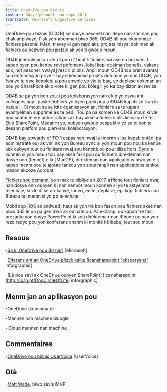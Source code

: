 ```yaml
---
title: OneDrive pou biznis
inshort: Dosye pèsonèl nan depo [D']
translator: Microsoft Cognitive Services
---
```



OneDrive pou biznis (OD4B) se dosye pèsonèl nan depo nan zòn nan pou chak anplwaye, l' ak yon abònman biwo 365. OD4B itil pou ekonomize fichiers pèsonèl (Men, travay ki gen rapò ak), projets inisyal dokiman ak fichiers ou bezwen pou pataje ak yon ti gwoup moun.

OD4B jeneralman an vle di pou n' boutik fichiers sa ase ou bezwen. Li kapab byen pou kenbe revi pèfòmans, lokal kopi dokiman benefis, vakans aux, nòt pèsonèl, vwayaj resi: li pi plis. Anpil moun OD4B tou pran avantaj sou enfòmasyon prive li bay e kòmanse projets dokiman yo nan OD4B, yon fwa yo te dwe konplete a pou anwole yo vle ta bay, yo deplase dokiman an pou yo SharePoint ekip kote ki gen pou kòlèg li yo ka bay dizon ak revize.

OD4B se pa yon bon zouti pou kolaborasyon nan ekip yo oswa ant collègues anpil paske fichiers yo byen presi pou a OD4B kap itilize li an ki pataje li. Si moun sa se kite òganizasyon an, fichiers sa te kapab evantyèlman supprimé ak te pèdi. Tou pa pa komen ke OD4B moun ki vle pou soutni fè erè autorisations ak bay aksè a fichiers plis ke sa yo te fèt. Ekip SharePoint, Madanm yo, oubyen gwoup pespektiv yo se pi bon te desann platfòm pou plen-sou kolaborasyon.

OD4B bay upwards of TO 1 espas nan nwaj la (menm si sa kapab entèdi pa administratè ou) ak vini ak yon Bureau sync si yon moun pou nou ka kenbe kèk oubyen tout ou fichiers nwaj sou konpitè ou pou itilize hors. Sync a konnen si yon moun tou bay aksè fasil pou ou fichiers dirèkteman nan dosye onn (fennèt) e ki (MacOS), dirèkteman nan applications biwo yo e li kapab menm pou te ajoute tankou yon sous ranpli nan applications tankou mezon ekpoze Acrobat. 

[Fichiers sou demann](https://blogs.office.com/en-us/2017/05/11/introducing-onedrive-files-on-demand-and-additional-features-making-it-easier-to-access-and-share-files/), yon mak te pibliye an 2017, affiche tout fichiers nwaj nan dosye onn oubyen ki nan nenpòt moun konnen si yo te aktyèlman telechaje, ki vle di ke ou ka wè, louvri, edite, deplase, epi kopi fichiers sou Bureau ou menm si yo pa telechaje.

Mobil app (iOS ak andwad) haut ak yon trè bon fason pou fichiers aksè nan biwo 365 lè ou pa gen dwa ak òdinatè ou. Pa ekzanp, ou kapab trè fasil prezante yon dosye PowerPoint ki soti dirèkteman nan iPhone ou nan yon rezo radyo pou yon konferans chanm ki monitè kè bebe, tout sou moun.

Resous
---------

-[Sa ki OneDrive pou
    Biznis?](https://support.office.com/en-us/article/What-is-OneDrive-for-Business-187f90af-056f-47c0-9656-cc0ddca7fdc2)
    \[Microsoft\]

-[Diferans ant an OneDrive plizyè kalite
    \[icansharepoint "eksperyans"](http://icsh.pt/OneDriveTree)
    inforgraphic\]

-[Lè pou sèvi ak OneDrive oubyen SharePoint] \[icansharepoint (http://icsh.pt/DocCircleOfLife)
    inforgraphic\]

Menm jan an aplikasyon pou
--------------------

-OneDrive (konsomatè)

-Mennen nan machine Google

-iCloud mennen nan machine

Commentaires
---------

-[OneDrive pou biznis UserVoice](https://onedrive.uservoice.com/forums/262982-onedrive/category/86090-onedrive-for-business)
    \[UserVoice\]

Otè
---------

-[Matt Wade](https://www.linkedin.com/in/thatmattwade/), biwo sèvis MVP

